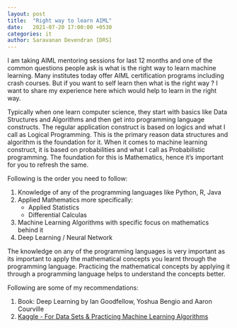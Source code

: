 ```yaml
---
layout: post
title:  "Right way to learn AIML"
date:   2021-07-20 17:00:00 +0530
categories: it
author: Saravanan Devendran [DRS]
---
```

I am taking AIML mentoring sessions for last 12 months and one of the common questions people ask is what is the right way to learn machine learning. Many institutes today offer AIML certification programs including crash courses. But if you want to self learn then what is the right way ? I want to share my experience here which would help to learn in the right way.

Typically when one learn computer science, they start with basics like Data Structures and Algorithms and then get into programming language constructs. The regular application construct is based on logics and what I call as Logical Programming. This is the primary reason data structures and algorithm is the foundation for it. When it comes to machine learning construct, it is based on probabilities and what I call as Probabilistic programming. The foundation for this is Mathematics, hence it’s important for you to refresh the same.

Following is the order you need to follow:
1. Knowledge of any of the programming languages like Python, R, Java
2. Applied Mathematics more specifically:
    * Applied Statistics
    * Differential Calculas
3. Machine Learning Algorithms with specific focus on mathematics behind it
4. Deep Learning / Neural Network

The knowledge on any of the programming languages is very important as its important to apply the mathematical concepts you learnt through the programming language. Practicing the mathematical concepts by applying it through a programming language helps to understand the concepts better. 

Following are some of my recommendations:
1. Book: Deep Learning by Ian Goodfellow, Yoshua Bengio and Aaron Courville
2. [Kaggle - For Data Sets & Practicing Machine Learning Algorithms](https://www.kaggle.com)

